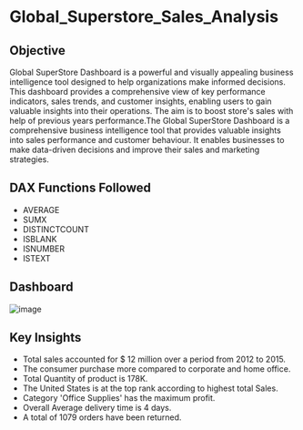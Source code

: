 # Global_Superstore_Sales_Analysis
## Objective
Global SuperStore Dashboard is a powerful and visually appealing business intelligence tool designed to help organizations make informed decisions. This dashboard provides a comprehensive view of key performance indicators, sales trends, and customer insights, enabling users to gain valuable insights into their operations.
The aim is to boost store's sales with help of previous years performance.The Global SuperStore Dashboard is a comprehensive business intelligence tool that provides valuable insights into sales performance and customer behaviour. It enables businesses to make data-driven decisions and improve their sales and marketing strategies.
 ## DAX Functions Followed 

* AVERAGE 
* SUMX
* DISTINCTCOUNT
* ISBLANK
* ISNUMBER
* ISTEXT
## Dashboard
![image](https://github.com/anilsable2298/Global_Superstore_Sales_Analysis/assets/146058365/c7242685-23e3-4924-9e25-c0410cab4d27)

## Key Insights
* Total sales accounted for $ 12 million over a period from 2012 to 2015.
* The consumer purchase more compared to corporate and home office.
* Total Quantity of product is 178K.
* The United States is at the top rank according to highest total Sales.
* Category 'Office Supplies' has the maximum profit.
* Overall Average delivery time is 4 days.
* A total of 1079 orders have been returned.
